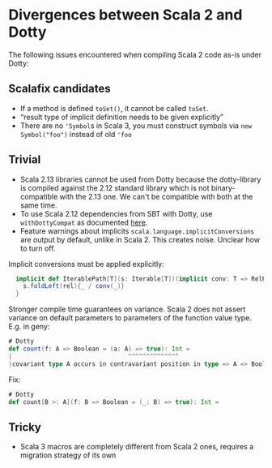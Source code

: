 # Divergences between Scala 2 and Dotty
The following issues encountered when compiling Scala 2 code as-is under Dotty:

## Scalafix candidates
- If a method is defined `toSet()`, it cannot be called `toSet`.
- “result type of implicit definition needs to be given explicitly”
- There are no `'Symbol`s in Scala 3, you must construct symbols via `new Symbol("foo")` instead of old `'foo`

## Trivial
- Scala 2.13 libraries cannot be used from Dotty because the dotty-library is compiled against the 2.12 standard library which is not binary-compatible with the 2.13 one. We can't be compatible with both at the same time.
- To use Scala 2.12 dependencies from SBT with Dotty, use `withDottyCompat` as documented [here](https://github.com/lampepfl/dotty-example-project#getting-your-project-to-compile-with-dotty).
- Feature warnings about implicits `scala.language.implicitConversions` are output by default, unlike in Scala 2. This creates noise. Unclear how to turn off.

Implicit conversions must be applied explicitly:

```scala
  implicit def IterablePath[T](s: Iterable[T])(implicit conv: T => RelPath): RelPath = {
    s.foldLeft(rel){_ / conv(_)}
  }
```

Stronger compile time guarantees on variance.  Scala 2 does not assert variance on default parameters to parameters of the function value type.  E.g. in geny:

```Scala
# Dotty
def count(f: A => Boolean = (a: A) => true): Int =
|                                ^^^^^^^^^^^^^^
|covariant type A occurs in contravariant position in type => A => Boolean of method count$default$1
```

Fix:
```Scala
# Dotty
def count[B >: A](f: B => Boolean = (_: B) => true): Int =
```

## Tricky
- Scala 3 macros are completely different from Scala 2 ones, requires a migration strategy of its own
